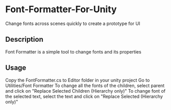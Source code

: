 # Font-Formatter-For-Unity
Change fonts across scenes quickly to create a prototype for UI

## Description
Font Formatter is a simple tool to change fonts and its properties

## Usage
Copy the FontFormatter.cs to Editor folder in your unity project
Go to Utilities/Font Formatter
To change all the fonts of the children, select parent and click on "Replace Selected Children (Hierarchy only)"
To change font of the selected text, select the text and click on "Replace Selected (Hierarchy only)"

